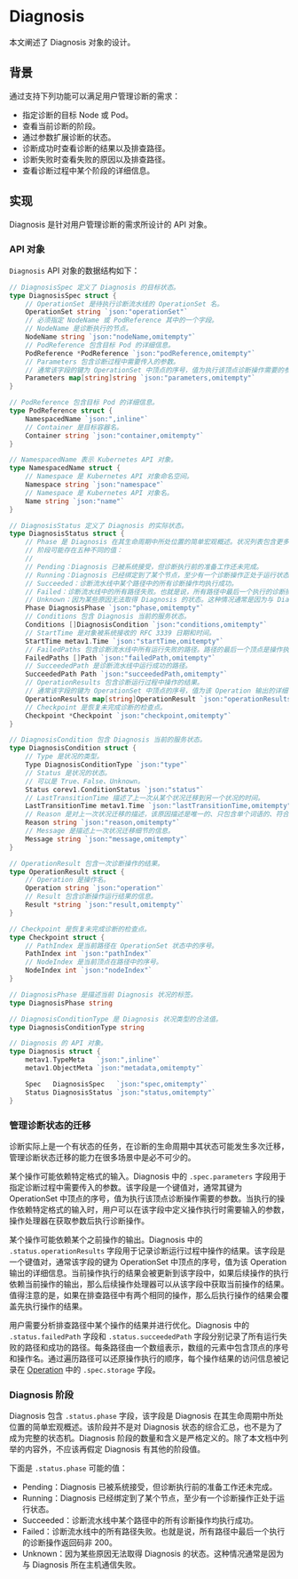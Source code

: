 # Diagnosis

本文阐述了 Diagnosis 对象的设计。

## 背景

通过支持下列功能可以满足用户管理诊断的需求：

* 指定诊断的目标 Node 或 Pod。
* 查看当前诊断的阶段。
* 通过参数扩展诊断的状态。
* 诊断成功时查看诊断的结果以及排查路径。
* 诊断失败时查看失败的原因以及排查路径。
* 查看诊断过程中某个阶段的详细信息。

## 实现

Diagnosis 是针对用户管理诊断的需求所设计的 API 对象。

### API 对象

`Diagnosis` API 对象的数据结构如下：

```go
// DiagnosisSpec 定义了 Diagnosis 的目标状态。
type DiagnosisSpec struct {
    // OperationSet 是待执行诊断流水线的 OperationSet 名。
    OperationSet string `json:"operationSet"`
    // 必须指定 NodeName 或 PodReference 其中的一个字段。
    // NodeName 是诊断执行的节点。
    NodeName string `json:"nodeName,omitempty"`
    // PodReference 包含目标 Pod 的详细信息。
    PodReference *PodReference `json:"podReference,omitempty"`
    // Parameters 包含诊断过程中需要传入的参数。
    // 通常该字段的键为 OperationSet 中顶点的序号，值为执行该顶点诊断操作需要的参数。
    Parameters map[string]string `json:"parameters,omitempty"`
}

// PodReference 包含目标 Pod 的详细信息。
type PodReference struct {
    NamespacedName `json:",inline"`
    // Container 是目标容器名。
    Container string `json:"container,omitempty"`
}

// NamespacedName 表示 Kubernetes API 对象。
type NamespacedName struct {
    // Namespace 是 Kubernetes API 对象命名空间。
    Namespace string `json:"namespace"`
    // Namespace 是 Kubernetes API 对象名。
    Name string `json:"name"`
}

// DiagnosisStatus 定义了 Diagnosis 的实际状态。
type DiagnosisStatus struct {
    // Phase 是 Diagnosis 在其生命周期中所处位置的简单宏观概述。状况列表包含更多关于 Diagnosis 状态的信息。
    // 阶段可能存在五种不同的值：
    //
    // Pending：Diagnosis 已被系统接受，但诊断执行前的准备工作还未完成。
    // Running：Diagnosis 已经绑定到了某个节点，至少有一个诊断操作正处于运行状态。
    // Succeeded：诊断流水线中某个路径中的所有诊断操作均执行成功。
    // Failed：诊断流水线中的所有路径失败。也就是说，所有路径中最后一个执行的诊断操作返回码非 200。
    // Unknown：因为某些原因无法取得 Diagnosis 的状态。这种情况通常是因为与 Diagnosis 所在主机通信失败。
    Phase DiagnosisPhase `json:"phase,omitempty"`
    // Conditions 包含 Diagnosis 当前的服务状态。
    Conditions []DiagnosisCondition `json:"conditions,omitempty"`
    // StartTime 是对象被系统接收的 RFC 3339 日期和时间。
    StartTime metav1.Time `json:"startTime,omitempty"`
    // FailedPaths 包含诊断流水线中所有运行失败的路径。路径的最后一个顶点是操作执行失败的顶点。
    FailedPaths []Path `json:"failedPath,omitempty"`
    // SucceededPath 是诊断流水线中运行成功的路径。
    SucceededPath Path `json:"succeededPath,omitempty"`
    // OperationResults 包含诊断运行过程中操作的结果。
    // 通常该字段的键为 OperationSet 中顶点的序号，值为该 Operation 输出的详细信息。
    OperationResults map[string]OperationResult `json:"operationResults,omitempty"`
    // Checkpoint 是恢复未完成诊断的检查点。
    Checkpoint *Checkpoint `json:"checkpoint,omitempty"`
}

// DiagnosisCondition 包含 Diagnosis 当前的服务状态。
type DiagnosisCondition struct {
    // Type 是状况的类型。
    Type DiagnosisConditionType `json:"type"`
    // Status 是状况的状态。
    // 可以是 True、False、Unknown。
    Status corev1.ConditionStatus `json:"status"`
    // LastTransitionTime 描述了上一次从某个状况迁移到另一个状况的时间。
    LastTransitionTime metav1.Time `json:"lastTransitionTime,omitempty"`
    // Reason 是对上一次状况迁移的描述，该原因描述是唯一的、只包含单个词语的、符合驼峰命名法的。
    Reason string `json:"reason,omitempty"`
    // Message 是描述上一次状况迁移细节的信息。
    Message string `json:"message,omitempty"`
}

// OperationResult 包含一次诊断操作的结果。
type OperationResult struct {
    // Operation 是操作名。
    Operation string `json:"operation"`
    // Result 包含诊断操作运行结果的信息。
    Result *string `json:"result,omitempty"`
}

// Checkpoint 是恢复未完成诊断的检查点。
type Checkpoint struct {
    // PathIndex 是当前路径在 OperationSet 状态中的序号。
    PathIndex int `json:"pathIndex"`
    // NodeIndex 是当前顶点在路径中的序号。
    NodeIndex int `json:"nodeIndex"`
}

// DiagnosisPhase 是描述当前 Diagnosis 状况的标签。
type DiagnosisPhase string

// DiagnosisConditionType 是 Diagnosis 状况类型的合法值。
type DiagnosisConditionType string

// Diagnosis 的 API 对象。
type Diagnosis struct {
    metav1.TypeMeta   `json:",inline"`
    metav1.ObjectMeta `json:"metadata,omitempty"`

    Spec   DiagnosisSpec   `json:"spec,omitempty"`
    Status DiagnosisStatus `json:"status,omitempty"`
}
```

### 管理诊断状态的迁移

诊断实际上是一个有状态的任务，在诊断的生命周期中其状态可能发生多次迁移，管理诊断状态迁移的能力在很多场景中是必不可少的。

某个操作可能依赖特定格式的输入。Diagnosis 中的 `.spec.parameters` 字段用于指定诊断过程中需要传入的参数。该字段是一个键值对，通常其键为 OperationSet 中顶点的序号，值为执行该顶点诊断操作需要的参数。当执行的操作依赖特定格式的输入时，用户可以在该字段中定义操作执行时需要输入的参数，操作处理器在获取参数后执行诊断操作。

某个操作可能依赖某个之前操作的输出。Diagnosis 中的 `.status.operationResults` 字段用于记录诊断运行过程中操作的结果。该字段是一个键值对，通常该字段的键为 OperationSet 中顶点的序号，值为该 Operation 输出的详细信息。当前操作执行的结果会被更新到该字段中，如果后续操作的执行依赖当前操作的输出，那么后续操作处理器可以从该字段中获取当前操作的结果。值得注意的是，如果在排查路径中有两个相同的操作，那么后执行操作的结果会覆盖先执行操作的结果。

用户需要分析排查路径中某个操作的结果并进行优化。Diagnosis 中的 `.status.failedPath` 字段和 `.status.succeededPath` 字段分别记录了所有运行失败的路径和成功的路径。每条路径由一个数组表示，数组的元素中包含顶点的序号和操作名。通过遍历路径可以还原操作执行的顺序，每个操作结果的访问信息被记录在 [Operation](./graph-based-pipeline.md) 中的 `.spec.storage` 字段。

### Diagnosis 阶段

Diagnosis 包含 `.status.phase` 字段，该字段是 Diagnosis 在其生命周期中所处位置的简单宏观概述。该阶段并不是对 Diagnosis 状态的综合汇总，也不是为了成为完整的状态机。Diagnosis 阶段的数量和含义是严格定义的。除了本文档中列举的内容外，不应该再假定 Diagnosis 有其他的阶段值。

下面是 `.status.phase` 可能的值：

* Pending：Diagnosis 已被系统接受，但诊断执行前的准备工作还未完成。
* Running：Diagnosis 已经绑定到了某个节点，至少有一个诊断操作正处于运行状态。
* Succeeded：诊断流水线中某个路径中的所有诊断操作均执行成功。
* Failed：诊断流水线中的所有路径失败。也就是说，所有路径中最后一个执行的诊断操作返回码非 200。
* Unknown：因为某些原因无法取得 Diagnosis 的状态。这种情况通常是因为与 Diagnosis 所在主机通信失败。

